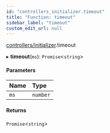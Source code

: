 ```yaml
---
id: "controllers_initializer.timeout"
title: "Function: timeout"
sidebar_label: "timeout"
custom_edit_url: null
---
```


[controllers/initializer](/api/modules/controllers_initializer.md).timeout

▸ **timeout**(`ms`): `Promise`<`string`\>

#### Parameters

| Name | Type |
| :------ | :------ |
| `ms` | `number` |

#### Returns

`Promise`<`string`\>
